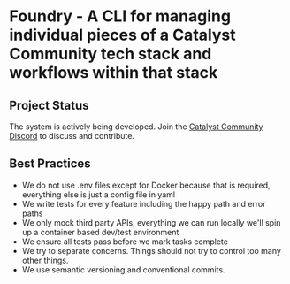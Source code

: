 # Foundry - A CLI for managing individual pieces of a Catalyst Community tech stack and workflows within that stack

## Project Status

The system is actively being developed. Join the [Catalyst Community Discord](https://discord.gg/sfNb9xRjPn) to discuss and contribute.

## Best Practices

- We do not use .env files except for Docker because that is required, everything else is just a config file in yaml
- We write tests for every feature including the happy path and error paths
- We only mock third party APIs, everything we can run locally we'll spin up a container based dev/test environment
- We ensure all tests pass before we mark tasks complete
- We try to separate concerns. Things should not try to control too many other things.
- We use semantic versioning and conventional commits.

